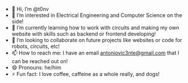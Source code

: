 - 👋 Hi, I’m @t0nv
- 👀 I’m interested in Electrical Engineering and Computer Science on the side!
- 🌱 I’m currently learning how to work with circuits and making my own website with skills such as backend or frontend developing!
- 💞️ I’m looking to collaborate on future projects like websites or code for robots, circuits, etc!
- 📫 How to reach me: I have an email antoniovic3nte@gmail.com that I can be reached out on!
- 😄 Pronouns: he/him
- ⚡ Fun fact: I love coffee, caffeine as a whole really, and dogs!

<!---
t0nv/t0nv is a ✨ special ✨ repository because its `README.md` (this file) appears on your GitHub profile.
You can click the Preview link to take a look at your changes.
--->
